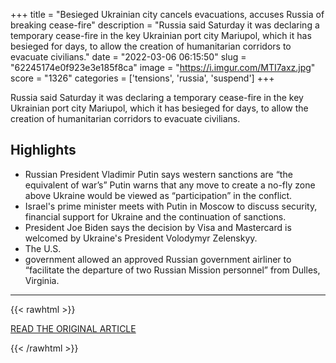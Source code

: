 +++
title = "Besieged Ukrainian city cancels evacuations, accuses Russia of breaking cease-fire"
description = "Russia said Saturday it was declaring a temporary cease-fire in the key Ukrainian port city Mariupol, which it has besieged for days, to allow the creation of humanitarian corridors to evacuate civilians."
date = "2022-03-06 06:15:50"
slug = "62245174e0f923e3e185f8ca"
image = "https://i.imgur.com/MTI7axz.jpg"
score = "1326"
categories = ['tensions', 'russia', 'suspend']
+++

Russia said Saturday it was declaring a temporary cease-fire in the key Ukrainian port city Mariupol, which it has besieged for days, to allow the creation of humanitarian corridors to evacuate civilians.

## Highlights

- Russian President Vladimir Putin says western sanctions are “the equivalent of war’s” Putin warns that any move to create a no-fly zone above Ukraine would be viewed as “participation” in the conflict.
- Israel's prime minister meets with Putin in Moscow to discuss security, financial support for Ukraine and the continuation of sanctions.
- President Joe Biden says the decision by Visa and Mastercard is welcomed by Ukraine's President Volodymyr Zelenskyy.
- The U.S.
- government allowed an approved Russian government airliner to “facilitate the departure of two Russian Mission personnel” from Dulles, Virginia.

---

{{< rawhtml >}}
  <p class="article-category">
    <a target="_blank" href="https://www.nbcnews.com/news/world/ukraine-russia-war-updates-temporary-cease-fire-mariupol-russia-says-rcna18831?utm_source=facebook&amp;utm_medium=news_tab">READ THE ORIGINAL ARTICLE</a>
  </p>
{{< /rawhtml >}}
